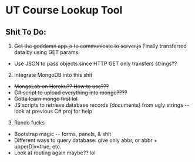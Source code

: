 # UT Course Lookup Tool
## Shit To Do:
1. ~~Get the goddamn app.js to communicate to server.js~~ Finally transferred data by using GET params.
  * Use JSON to pass objects since HTTP GET only transfers strings??
2. Integrate MongoDB into this shit
  * ~~MongoLab on Heroku?? How to use???~~
  * ~~C# script to upload everything into mongo????~~
  * ~~Gotta learn mongo first lol~~
  * JS scripts to retrieve database records (documents) from ugly strings -- look at previous C# proj for help
3. Rando fucks
  * Bootstrap magic -- forms, panels, & shit
  * Different ways to query database: give only abbr, or abbr + upperDiv=true, etc.
  * Look at routing again maybe?? lol
